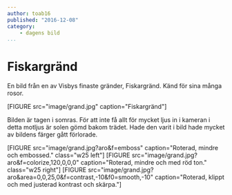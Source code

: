 ```yaml
---
author: toab16
published: "2016-12-08"
category:
    - dagens bild
...
```

Fiskargränd
==================================

En bild från en av Visbys finaste gränder, Fiskargränd. Känd för sina många rosor.

<!--more-->

[FIGURE src="image/grand.jpg" caption="Fiskargränd"]

Bilden är tagen i somras. För att inte få allt för mycket ljus in i kameran i detta motljus är solen gömd bakom trädet. Hade den varit i bild hade mycket av bildens färger gått förlorade.

[FIGURE src="image/grand.jpg?aro&f=emboss" caption="Roterad, mindre och embossed." class="w25 left"]
[FIGURE src="image/grand.jpg?aro&f=colorize,120,0,0,0" caption="Roterad, mindre och med röd ton." class="w25 right"]
[FIGURE src="image/grand.jpg?aro&area=0,0,25,0&f=contrast,-10&f0=smooth,-10" caption="Roterad, klippt och med justerad kontrast och skärpa."]

